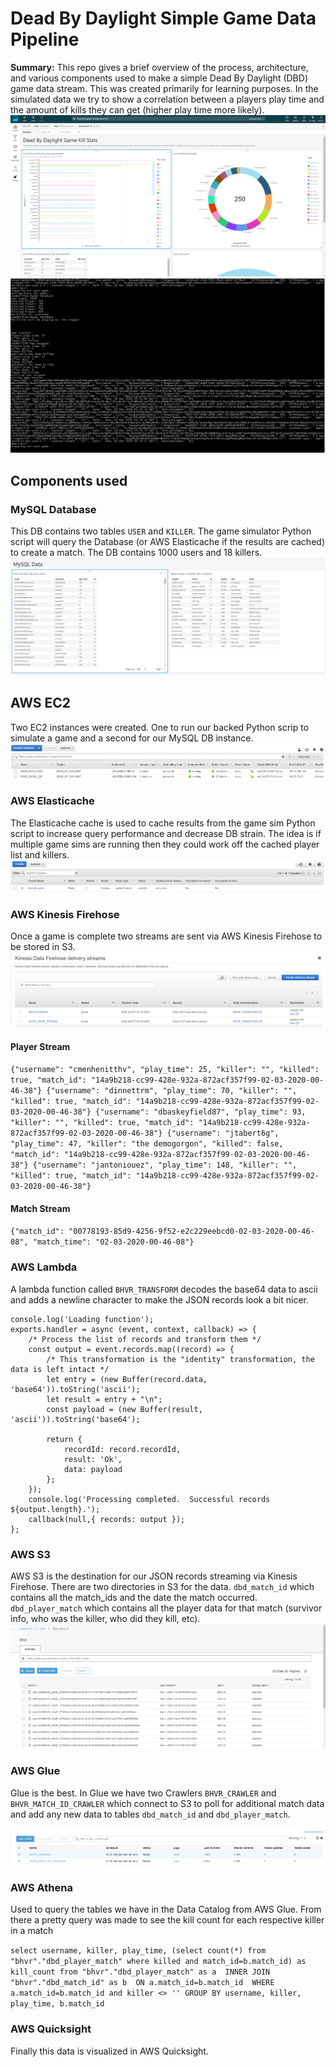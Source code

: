 # Dead By Daylight Simple Game Data Pipeline
**Summary:** This repo gives a brief overview of the process, architecture, and various components used to make a simple Dead By Daylight (DBD) game data stream. This was created primarily for learning purposes. 
In the simulated data we try to show a correlation between a players play time and the amount of kills they can get (higher play time more likely).
![alt text](https://github.com/MPierre9/DBD_Game_Sim/blob/master/pics/quicksight_dash.png?raw=true)
![alt text](https://github.com/MPierre9/DBD_Game_Sim/blob/master/sample_game.gif?raw=true)
## Components used

### MySQL Database
This DB contains two tables `USER` and `KILLER`. The game simulator Python script will query the Database (or AWS Elasticache if the results are cached) to create a match. The DB contains 1000 users and 18 killers.
![alt text](https://github.com/MPierre9/DBD_Game_Sim/blob/master/pics/sql_data.png?raw=true)

## AWS EC2
Two EC2 instances were created. One to run our backed Python scrip to simulate a game and a second for our MySQL DB instance.
![alt text](https://github.com/MPierre9/DBD_Game_Sim/blob/master/pics/ec2_servers.png?raw=true)

### AWS Elasticache
The Elasticache cache is used to cache results from the game sim Python script to increase query performance and decrease DB strain. The idea is if multiple game sims are running then they could work off the cached player list and killers.
![alt text](https://github.com/MPierre9/DBD_Game_Sim/blob/master/pics/AWS_elasticache.png?raw=true)

### AWS Kinesis Firehose
Once a game is complete two streams are sent via AWS Kinesis Firehose to be stored in S3. 
![alt text](https://github.com/MPierre9/DBD_Game_Sim/blob/master/pics/kinesis_firehose_streams.png?raw=true)

#### Player Stream
`{"username": "cmenhenitthv", "play_time": 25, "killer": "", "killed": true, "match_id": "14a9b218-cc99-428e-932a-872acf357f99-02-03-2020-00-46-38"}
{"username": "dinnettrm", "play_time": 70, "killer": "", "killed": true, "match_id": "14a9b218-cc99-428e-932a-872acf357f99-02-03-2020-00-46-38"}
{"username": "dbaskeyfield87", "play_time": 93, "killer": "", "killed": true, "match_id": "14a9b218-cc99-428e-932a-872acf357f99-02-03-2020-00-46-38"}
{"username": "jtabert6g", "play_time": 47, "killer": "the demogorgon", "killed": false, "match_id": "14a9b218-cc99-428e-932a-872acf357f99-02-03-2020-00-46-38"}
{"username": "jantoniouez", "play_time": 148, "killer": "", "killed": true, "match_id": "14a9b218-cc99-428e-932a-872acf357f99-02-03-2020-00-46-38"}`

#### Match Stream

`{"match_id": "00778193-85d9-4256-9f52-e2c229eebcd0-02-03-2020-00-46-08", "match_time": "02-03-2020-00-46-08"}`

### AWS Lambda
A lambda function called `BHVR_TRANSFORM` decodes the base64 data to ascii and adds a newline character to make the JSON records look a bit nicer.

```
console.log('Loading function');
exports.handler = async (event, context, callback) => {
    /* Process the list of records and transform them */
    const output = event.records.map((record) => {
        /* This transformation is the "identity" transformation, the data is left intact */
        let entry = (new Buffer(record.data, 'base64')).toString('ascii');
        let result = entry + "\n";
        const payload = (new Buffer(result, 'ascii')).toString('base64');
        
        return {
            recordId: record.recordId,
            result: 'Ok',
            data: payload
        };
    });
    console.log('Processing completed.  Successful records ${output.length}.');
    callback(null,{ records: output });
};
```

### AWS S3
AWS S3 is the destination for our JSON records streaming via Kinesis Firehose. There are two directories in S3 for the data. `dbd_match_id` which contains all the match_ids and the date the match occurred. `dbd_player_match` which contains all the player data for that match (survivor info, who was the killer, who did they kill, etc).
![alt text](https://github.com/MPierre9/DBD_Game_Sim/blob/master/pics/S3_data_stream.png?raw=true)

### AWS Glue
Glue is the best. In Glue we have two Crawlers `BHVR_CRAWLER` and `BHVR_MATCH_ID_CRAWLER` which connect to S3 to poll for additional match data and add any new data to tables `dbd_match_id` and `dbd_player_match`.

![alt text](https://github.com/MPierre9/DBD_Game_Sim/blob/master/pics/aws_glue_crawlers.png?raw=true)

### AWS Athena
Used to query the tables we have in the Data Catalog from AWS Glue. From there a pretty query was made to see the kill count for each respective killer in a match

`select username, killer, play_time, (select count(*) from "bhvr"."dbd_player_match" where killed and match_id=b.match_id) as kill_count
from "bhvr"."dbd_player_match" as a 
INNER JOIN "bhvr"."dbd_match_id" as b 
ON a.match_id=b.match_id 
WHERE a.match_id=b.match_id and killer <> '' GROUP BY username, killer, play_time, b.match_id`

### AWS Quicksight
Finally this data is visualized in AWS Quicksight.
